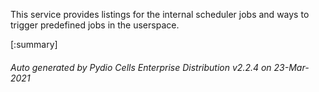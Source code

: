 






This service provides listings for the internal scheduler jobs and ways to trigger predefined jobs in the userspace.

[:summary]

###### Auto generated by Pydio Cells Enterprise Distribution v2.2.4 on 23-Mar-2021
